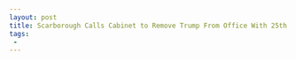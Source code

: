 ```yaml
---
layout: post
title: Scarborough Calls Cabinet to Remove Trump From Office With 25th Amendment
tags:
 -
---
```


